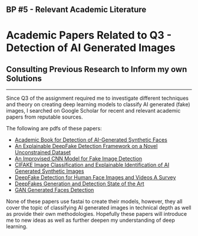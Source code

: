 ## BP #5 - Relevant Academic Literature

# Academic Papers Related to Q3 - Detection of AI Generated Images
## Consulting Previous Research to Inform my own Solutions
---
Since Q3 of the assignment required me to investigate different techniques and theory on creating deep learning models to classify AI generated (fake) images, I searched on Google Scholar for recent and relevant academic papers from reputable sources.

The following are pdfs of these papers:
- [Academic Book for Detection of AI-Generated Synthetic Faces](/pdfs/Academic-Book-for-Detection-of-AI-Generated-Synthetic-Faces-See-Pg-193-or-Chp-9-2022.pdf)
- [An Explainable DeepFake Detection Framework on a Novel Unconstrained Dataset](/pdfs/An-explainable-deepfake-detection-framework-on-a-novel-unconstrained-dataset-2023.pdf)
- [An Improvised CNN Model for Fake Image Detection](/pdfs/An-improvised-CNN-model-for-fake-image-detection-2022.pdf)
- [CIFAKE Image Classification and Explainable Identification of AI Generated Synthetic Images](/pdfs/CIFAKE-Image-Classification-and-Explainable-Identification-of-AI-Generated-Synthetic-Images-2023.pdf)
- [DeepFake Detection for Human Face Images and Videos A Survey](/pdfs/DeepFake_Detection_for_Human_Face_Images_and_Videos_A_Survey-2022.pdf)
- [DeepFakes Generation and Detection State of the Art](/pdfs/Deepfakes-generation-and-detection-state-of-the-art-2022.pdf)
- [GAN Generated Faces Detection](/pdfs/GAN-generated-Faces-Detection-2023.pdf)

None of these papers use fastai to create their models, however, they all cover the topic of classifying AI generated images in technical depth as well as provide their own methodologies. Hopefully these papers will introduce me to new ideas as well as further deepen my understanding of deep learning. 